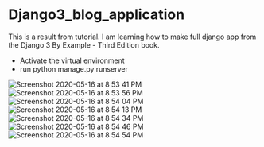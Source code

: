 # Django3_blog_application

This is a result from tutorial.
I am learning how to make full django app from the Django 3 By Example - Third Edition book.

- Activate the virtual environment
- run python manage.py runserver

![Screenshot 2020-05-16 at 8 53 41 PM](https://user-images.githubusercontent.com/49444980/82123938-b9ca2c80-97b9-11ea-8684-94133f1b5fbf.png)
![Screenshot 2020-05-16 at 8 53 56 PM](https://user-images.githubusercontent.com/49444980/82123978-f007ac00-97b9-11ea-9a88-3d3cb21921f8.png)
![Screenshot 2020-05-16 at 8 54 04 PM](https://user-images.githubusercontent.com/49444980/82123986-fc8c0480-97b9-11ea-9561-05121f9762d4.png)
![Screenshot 2020-05-16 at 8 54 13 PM](https://user-images.githubusercontent.com/49444980/82124004-0d3c7a80-97ba-11ea-84aa-b5b7c8adac27.png)
![Screenshot 2020-05-16 at 8 54 34 PM](https://user-images.githubusercontent.com/49444980/82124011-188fa600-97ba-11ea-8212-46018bf7cea4.png)
![Screenshot 2020-05-16 at 8 54 46 PM](https://user-images.githubusercontent.com/49444980/82124026-26ddc200-97ba-11ea-930c-c3bea6b69366.png)
![Screenshot 2020-05-16 at 8 54 54 PM](https://user-images.githubusercontent.com/49444980/82124045-38bf6500-97ba-11ea-8a43-78db6bfdd572.png)
